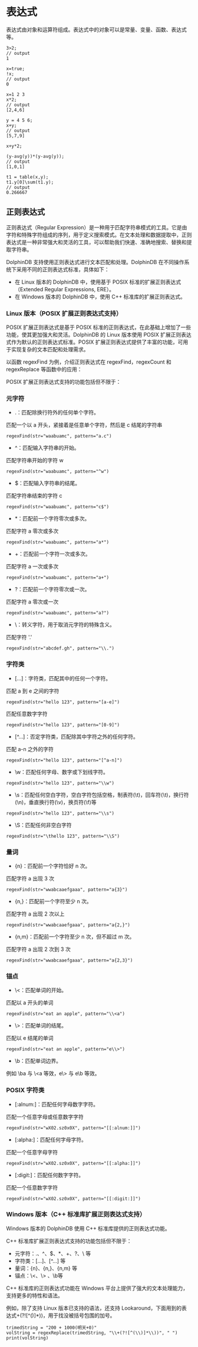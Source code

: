 # 表达式

表达式由对象和运算符组成。表达式中的对象可以是常量、变量、函数、表达式等。

```
3>2;
// output
1

x=true;
!x;
// output
0

x=1 2 3
x*2;
// output
[2,4,6]

y = 4 5 6;
x+y;
// output
[5,7,9]

x+y*2;

(y-avg(y))*(y-avg(y));
// output
[1,0,1]

t1 = table(x,y);
t1.y[0]\sum(t1.y);
// output
0.266667
```

## 正则表达式

正则表达式（Regular
Expression）是一种用于匹配字符串模式的工具。它是由字符和特殊字符组成的序列，用于定义搜索模式。在文本处理和数据提取中，正则表达式是一种非常强大和灵活的工具，可以帮助我们快速、准确地搜索、替换和提取字符串。

DolphinDB 支持使用正则表达式进行文本匹配和处理。DolphinDB 在不同操作系统下采用不同的正则表达式标准，具体如下：

* 在 Linux 版本的 DolphinDB 中，使用基于 POSIX 标准的扩展正则表达式（Extended Regular Expressions,
  ERE）。
* 在 Windows 版本的 DolphinDB 中，使用 C++ 标准库的扩展正则表达式。

### Linux 版本（POSIX 扩展正则表达式支持）

POSIX 扩展正则表达式是基于 POSIX 标准的正则表达式，在此基础上增加了一些功能，使其更加强大和灵活。DolphinDB 的 Linux 版本使用
POSIX 扩展正则表达式作为默认的正则表达式标准。POSIX 扩展正则表达式提供了丰富的功能，可用于实现复杂的文本匹配和处理需求。

以函数 regexFind 为例，介绍正则表达式在 regexFind，regexCount 和 regexReplace 等函数中的应用：

POSIX 扩展正则表达式支持的功能包括但不限于：

### 元字符

* .：匹配除换行符外的任何单个字符。

匹配一个以 a 开头，紧接着是任意单个字符，然后是 c 结尾的字符串

```
regexFind(str="waabuamc", pattern="a.c")
```

* ^：匹配输入字符串的开始。

匹配字符串开始的字符 w

```
regexFind(str="waabuamc", pattern="^w")
```

* $：匹配输入字符串的结尾。

匹配字符串结束的字符 c

```
regexFind(str="waabuamc", pattern="c$")
```

* \*：匹配前一个字符零次或多次。

匹配字符 a 零次或多次

```
regexFind(str="waabuamc", pattern="a*")
```

* +：匹配前一个字符一次或多次。

匹配字符 a 一次或多次

```
regexFind(str="waabuamc", pattern="a+")
```

* ?：匹配前一个字符零次或一次。

匹配字符 a 零次或一次

```
regexFind(str="waabuamc", pattern="a?")
```

* \\：转义字符，用于取消元字符的特殊含义。

匹配字符 '.'

```
regexFind(str="abcdef.gh", pattern="\\.")
```

### 字符类

* [...]：字符类，匹配其中的任何一个字符。

匹配 a 到 e 之间的字符

```
regexFind(str="hello 123", pattern="[a-e]")
```

匹配任意数字字符

```
regexFind(str="hello 123", pattern="[0-9]")
```

* [^...]：否定字符类，匹配除其中字符之外的任何字符。

匹配 a-n 之外的字符

```
regexFind(str="hello 123", pattern="[^a-n]")
```

* \\w：匹配任何字母、数字或下划线字符。

```
regexFind(str="hello 123", pattern="\\w")
```

* \\s：匹配任何空白字符，空白字符包括空格，制表符(\t)，回车符(\t)，换行符(\n)，垂直换行符(\v)，换页符(\f)等

```
regexFind(str="hello 123", pattern="\\s")
```

* \\S：匹配任何非空白字符

```
regexFind(str="\thello 123", pattern="\\S")
```

### 量词

* {n}：匹配前一个字符恰好 n 次。

匹配字符 a 出现 3 次

```
regexFind(str="wwabcaaefgaaa", pattern="a{3}")
```

* {n,}：匹配前一个字符至少 n 次。

匹配字符 a 出现 2 次以上

```
regexFind(str="wwabcaaefgaaa", pattern="a{2,}")
```

* {n,m}：匹配前一个字符至少 n 次，但不超过 m 次。

匹配字符 a 出现 2 次到 3 次

```
regexFind(str="wwabcaaefgaaa", pattern="a{2,3}")
```

### 锚点

* \\<：匹配单词的开始。

匹配以 a 开头的单词

```
regexFind(str="eat an apple", pattern="\\<a")
```

* \\>：匹配单词的结尾。

匹配以 e 结尾的单词

```
regexFind(str="eat an apple", pattern="e\\>")
```

* \\b：匹配单词边界。

例如 \\ba 与 \\<a 等效，e\\> 与 e\\b 等效。

### POSIX 字符类

* [:alnum:]：匹配任何字母数字字符。

匹配一个任意字母或任意数字字符

```
regexFind(str="wX02.sz0x0X", pattern="[[:alnum:]]")
```

* [:alpha:]：匹配任何字母字符。

匹配一个任意字母字符

```
regexFind(str="wX02.sz0x0X", pattern="[[:alpha:]]")
```

* [:digit:]：匹配任何数字字符。

匹配一个任意数字字符

```
regexFind(str="wX02.sz0x0X", pattern="[[:digit:]]")
```

### Windows 版本（C++ 标准库扩展正则表达式支持）

Windows 版本的 DolphinDB 使用 C++ 标准库提供的正则表达式功能。

C++ 标准库扩展正则表达式支持的功能包括但不限于：

* 元字符：.、^、$、\*、+、?、\\ 等
* 字符类：[...]、[^...] 等
* 量词：{n}、{n,}、{n,m} 等
* 锚点：\\<、\\> 、\\b等

C++ 标准库的正则表达式功能在 Windows 平台上提供了强大的文本处理能力，支持更多的特性和语法。

例如，除了支持 Linux 版本已支持的语法，还支持
Lookaround，下面用到的表达式\+(?![^(\)]\*\))，用于找没被括号包围的加号。

```
trimedString = "200 + 1000(明天+0)"
volString = regexReplace(trimedString, "\\+(?![^(\\)]*\\))", " ")
print(volString)
```

